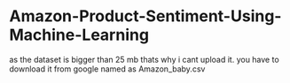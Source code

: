 # Amazon-Product-Sentiment-Using-Machine-Learning

as the dataset is bigger than 25 mb thats why i cant upload it. you have to download it from google named as Amazon_baby.csv
